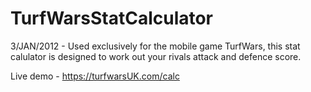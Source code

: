 # TurfWarsStatCalculator
 3/JAN/2012 - Used exclusively for the mobile game TurfWars, this stat calulator is designed to work out your rivals attack and defence score.

Live demo - https://turfwarsUK.com/calc